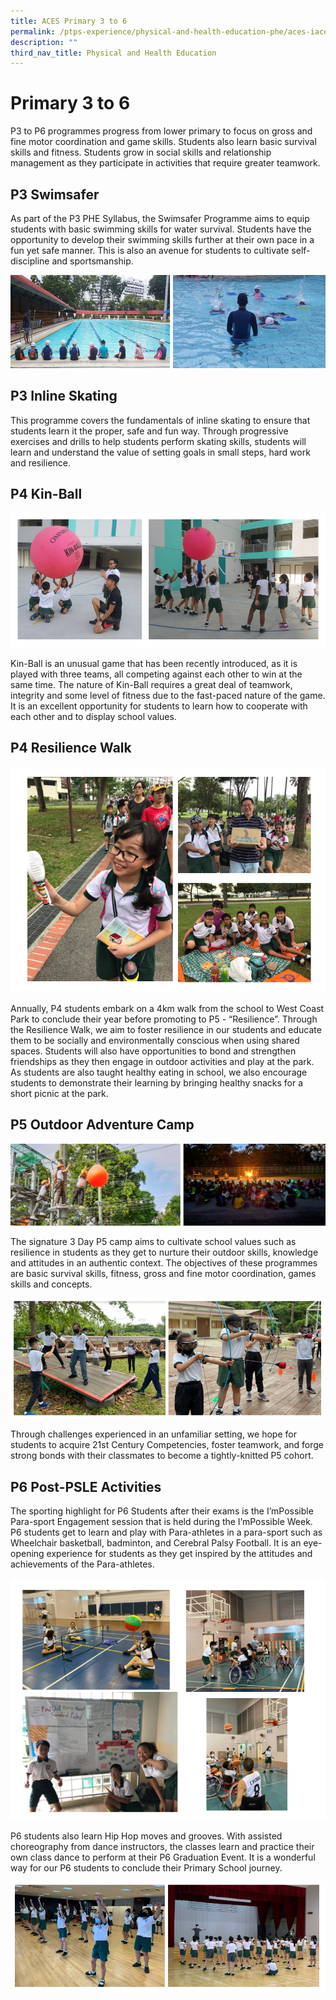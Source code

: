 ```yaml
---
title: ACES Primary 3 to 6
permalink: /ptps-experience/physical-and-health-education-phe/aces-iace-through-sports/primary-3-to-6/
description: ""
third_nav_title: Physical and Health Education
---
```



# Primary 3 to 6


P3 to P6 programmes progress from lower primary to focus on gross and fine motor coordination and game skills. Students also learn basic survival skills and fitness. Students grow in social skills and relationship management as they participate in activities that require greater teamwork.

## P3 Swimsafer


As part of the P3 PHE Syllabus, the Swimsafer Programme aims to equip students with basic swimming skills for water survival. Students have the opportunity to develop their swimming skills further at their own pace in a fun yet safe manner. This is also an avenue for students to cultivate self-discipline and sportsmanship.

![](/images/PTPS%20Experience/Physical%20and%20Health%20Education/p3.jpg)


## P3 Inline Skating


This programme covers the fundamentals of inline skating to ensure that students learn it the proper, safe and fun way. Through progressive exercises and drills to help students perform skating skills, students will learn and understand the value of setting goals in small steps, hard work and resilience.

## P4 Kin-Ball

![](/images/PTPS%20Experience/Physical%20and%20Health%20Education/kinball.png)

Kin-Ball is an unusual game that has been recently introduced, as it is played with three teams, all competing against each other to win at the same time. The nature of Kin-Ball requires a great deal of teamwork, integrity and some level of fitness due to the fast-paced nature of the game. It is an excellent opportunity for students to learn how to cooperate with each other and to display school values.  

## P4 Resilience Walk

![](/images/PTPS%20Experience/Physical%20and%20Health%20Education/resil%20walk.png)

Annually, P4 students embark on a 4km walk from the school to West Coast Park to conclude their year before promoting to P5 - “Resilience”. Through the Resilience Walk, we aim to foster resilience in our students and educate them to be socially and environmentally conscious when using shared spaces. Students will also have opportunities to bond and strengthen friendships as they then engage in outdoor activities and play at the park. As students are also taught healthy eating in school, we also encourage students to demonstrate their learning by bringing healthy snacks for a short picnic at the park.

## P5 Outdoor Adventure Camp

![](/images/PTPS%20Experience/Physical%20and%20Health%20Education/camp1.jpg)

The signature 3 Day P5 camp aims to cultivate school values such as resilience in students as they get to nurture their outdoor skills, knowledge and attitudes in an authentic context. The objectives of these programmes are basic survival skills, fitness, gross and fine motor coordination, games skills and concepts.

![](/images/PTPS%20Experience/Physical%20and%20Health%20Education/aces%20-camp.png)

Through challenges experienced in an unfamiliar setting, we hope for students to acquire 21st Century Competencies, foster teamwork, and forge strong bonds with their classmates to become a tightly-knitted P5 cohort.

## P6 Post-PSLE Activities


The sporting highlight for P6 Students after their exams is the I’mPossible Para-sport Engagement session that is held during the I’mPossible Week. P6 students get to learn and play with Para-athletes in a para-sport such as Wheelchair basketball, badminton, and Cerebral Palsy Football. It is an eye-opening experience for students as they get inspired by the attitudes and achievements of the Para-athletes.

![](/images/PTPS%20Experience/Physical%20and%20Health%20Education/impossible2.png)

P6 students also learn Hip Hop moves and grooves. With assisted choreography from dance instructors, the classes learn and practice their own class dance to perform at their P6 Graduation Event. It is a wonderful way for our P6 students to conclude their Primary School journey.

![](/images/PTPS%20Experience/Physical%20and%20Health%20Education/mass%20dance.png)